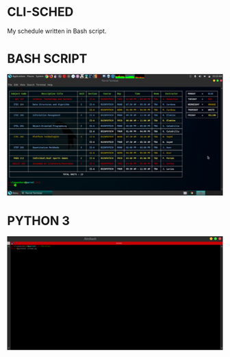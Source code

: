 # CLI-SCHED
My schedule written in Bash script.
# BASH SCRIPT
![TEST](https://github.com/mkdirlove/CLI-SCHED/blob/main/sched.png)
#
# PYTHON 3
![TEST](https://github.com/mkdirlove/CLI-SCHED/blob/main/sched.gif)

